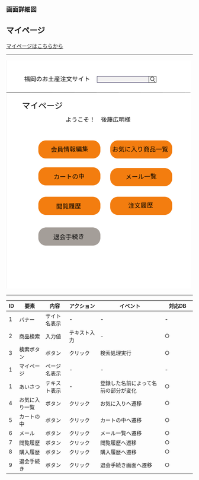 ### 画面詳細図
## マイページ
[マイページはこちらから](https://www.figma.com/file/zomHM55jn3abpiHfkwk7FU/マイページ?node-id=0%3A1)
****
<img src="../img/マイページ.png" width="500">

****
| ID | 要素 | 内容 | アクション | イベント | 対応DB |
|----|------|------|------------|----------|--------|
|1   |バナー|サイト名表示|-      |-          |-        |
|2   |商品検索|入力値|テキスト入力|-　　　　|○　　　　|
|3   |検索ボタン|ボタン|クリック|検索処理実行|○　　　 |
|1   |マイページ|ページ名表示|-      |-          |-        |
|1   |あいさつ|テキスト表示|- 　　　　|登録した名前によって名前の部分が変化|○|
|4   |お気に入り一覧|ボタン|クリック|お気に入りへ遷移|○|
|5   |カートの中|ボタン|クリック|カートの中へ遷移|○|
|6  |メール|ボタン|クリック|メール一覧へ遷移|○|
|7  |閲覧履歴|ボタン|クリック|閲覧履歴へ遷移|○|
|8  |購入履歴|ボタン|クリック|購入履歴へ遷移|○|
|9  |退会手続き|ボタン|クリック|退会手続き画面へ遷移|○|



